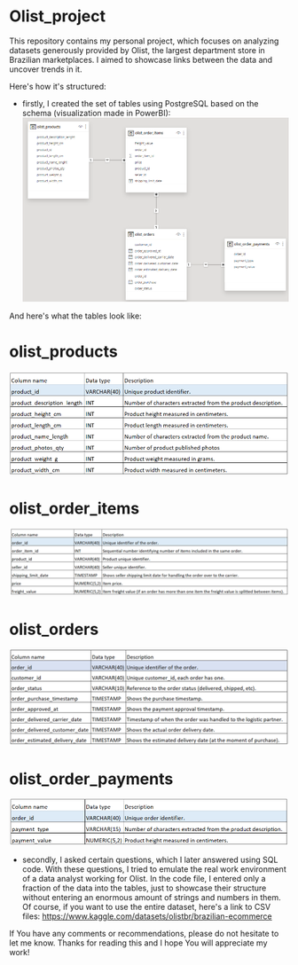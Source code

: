 # Olist_project
This repository contains my personal project, which focuses on analyzing datasets generously provided by Olist, the largest department store in Brazilian marketplaces.
I aimed to showcase links between the data and uncover trends in it.

Here's how it's structured:
- firstly, I created the set of tables using PostgreSQL based on the schema (visualization made in PowerBI):
![](images/Project_schema.png)

And here's what the tables look like:
# olist_products
![](images/products_table.png)

# olist_order_items
![](images/orders_items_table.png)

# olist_orders
![](images/orders_table.png)

# olist_order_payments
![](images/payments_table.png)

- secondly, I asked certain questions, which I later answered using SQL code. With these questions, I tried to emulate the real work environment of a data analyst working for Olist.
In the code file, I entered only a fraction of the data into the tables, just to showcase their structure without entering an enormous amount of strings and numbers in them. Of course, if you want to use the entire dataset, here's a link to CSV files:
https://www.kaggle.com/datasets/olistbr/brazilian-ecommerce

If You have any comments or recommendations, please do not hesitate to let me know.
Thanks for reading this and I hope You will appreciate my work!

